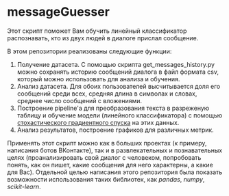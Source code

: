 # messageGuesser

Этот скрипт поможет Вам обучить линейный классификатор распознавать, кто из двух людей в диалоге прислал сообщение. 

В этом репозитории реализованы следующие функции:
1. Получение датасета. С помощью скрипта get_messages_history.py можно сохранять историю сообщений диалога в файл формата csv, который можно использовать для анализа и обучения.
2. Анализ датасета. Для обоих пользователей высчитывается доля его сообщений среди всех, средняя длина в символах и словах, среднее число сообщений с вложениями.
3. Построение pipeline'а для преобразования текста в разреженую таблицу и обучение модели (линейного классификатора) с помощью [стохастического градиентного спуска](https://scikit-learn.org/stable/modules/sgd.html) на этих данных.
4. Анализ результатов, построение графиков для различных метрик.

Применять этот скрипт можно как в больших проектах (к примеру, написания ботов ВКонтакте), так и в развлекательных и познавательных целях (проанализировать свой диалог с человеком, попробовать понять, как он пишет, какие сообщения для него характерны, а какие для Вас). Отдельной целью написания этого репозитория была показать возможности использования таких библиотек, как _pandas_, _numpy_, _scikit-learn_.
